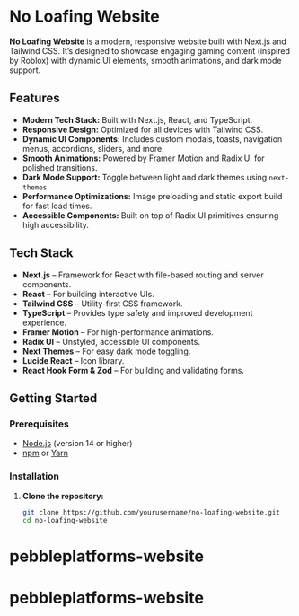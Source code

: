 # No Loafing Website

**No Loafing Website** is a modern, responsive website built with Next.js and Tailwind CSS. It’s designed to showcase engaging gaming content (inspired by Roblox) with dynamic UI elements, smooth animations, and dark mode support.

## Features

- **Modern Tech Stack:** Built with Next.js, React, and TypeScript.
- **Responsive Design:** Optimized for all devices with Tailwind CSS.
- **Dynamic UI Components:** Includes custom modals, toasts, navigation menus, accordions, sliders, and more.
- **Smooth Animations:** Powered by Framer Motion and Radix UI for polished transitions.
- **Dark Mode Support:** Toggle between light and dark themes using `next-themes`.
- **Performance Optimizations:** Image preloading and static export build for fast load times.
- **Accessible Components:** Built on top of Radix UI primitives ensuring high accessibility.

## Tech Stack

- **Next.js** – Framework for React with file-based routing and server components.
- **React** – For building interactive UIs.
- **Tailwind CSS** – Utility-first CSS framework.
- **TypeScript** – Provides type safety and improved development experience.
- **Framer Motion** – For high-performance animations.
- **Radix UI** – Unstyled, accessible UI components.
- **Next Themes** – For easy dark mode toggling.
- **Lucide React** – Icon library.
- **React Hook Form & Zod** – For building and validating forms.

## Getting Started

### Prerequisites

- [Node.js](https://nodejs.org/) (version 14 or higher)
- [npm](https://www.npmjs.com/) or [Yarn](https://yarnpkg.com/)

### Installation

1. **Clone the repository:**

   ```bash
   git clone https://github.com/yourusername/no-loafing-website.git
   cd no-loafing-website
# pebbleplatforms-website
# pebbleplatforms-website
